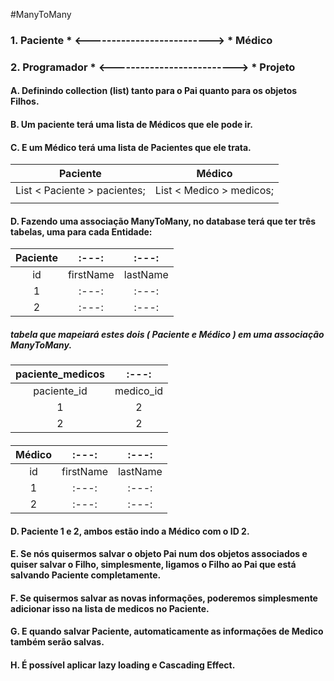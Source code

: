 #ManyToMany

### 1. Paciente * <--------------------------> * Médico
### 2. Programador * <--------------------------> * Projeto
#### A. Definindo collection (list) tanto para o Pai quanto para os objetos Filhos.
#### B. Um paciente terá uma lista de Médicos que ele pode ir.
#### C. E um Médico terá uma lista de Pacientes que ele trata.
|   Paciente   | Médico |
|   :---:     |   :---:     |
| List < Paciente > pacientes;  | List < Medico > medicos; |
|   | |
#### D. Fazendo uma associação ManyToMany, no database terá que ter três tabelas, uma para cada Entidade:
|   Paciente   | :---: | :---: |
|   :---:     |   :---:     |   :---:     |
| id  | firstName  | lastName |
| 1 |:---: | :---:  |
| 2 |:---: | :---:  |
##### tabela que mapeiará estes dois ( Paciente e Médico ) em uma associação ManyToMany.
|   paciente_medicos   | :---: |
|   :---:     |   :---:     |
| paciente_id |medico_id |
| 1 |2 |
| 2 |2 |
####
|   Médico   | :---: | :---: |
|   :---:     |   :---:     |   :---:     |
| id  | firstName  | lastName |
| 1 |:---: | :---:  |
| 2 |:---: | :---:  |
#### D. Paciente 1 e 2, ambos estão indo a Médico com o ID 2.
#### E. Se nós quisermos salvar o objeto Pai num dos objetos associados e quiser salvar o Filho, simplesmente, ligamos o Filho ao Pai que está salvando Paciente completamente.
#### F. Se quisermos salvar as novas informações, poderemos simplesmente adicionar isso na lista de medicos no Paciente.
#### G. E quando salvar Paciente, automaticamente as informações de Medico também serão salvas.
#### H. É possível aplicar lazy loading e Cascading Effect.
